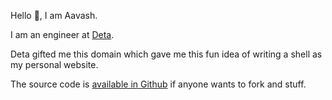 Hello 👋, I am Aavash. 

I am an engineer at <span style="color:#f478b3"> <a href="https://www.deta.sh" target="_blank">Deta</a></span>.

Deta gifted me this domain which gave me this fun idea of writing a shell
as my personal website.

The source code is <span style="color:#fdf0d5"><a href="https://github.com/aavshr/aava.sh" target="_blank">available in Github</a></span> if anyone wants to fork and stuff.